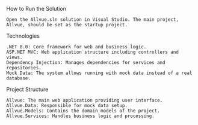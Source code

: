 How to Run the Solution

	Open the Allvue.sln solution in Visual Studio. The main project, Allvue, should be set as the startup project.

Technologies

	.NET 8.0: Core framework for web and business logic.
	ASP.NET MVC: Web application structure including controllers and views.
	Dependency Injection: Manages dependencies for services and repositories.
	Mock Data: The system allows running with mock data instead of a real database.

Project Structure

	Allvue: The main web application providing user interface.
	Allvue.Data: Responsible for mock data setup.
	Allvue.Models: Contains the domain models of the project.
	Allvue.Services: Handles business logic and processing.
